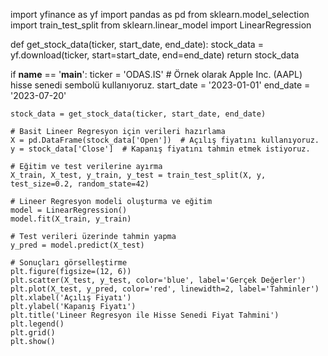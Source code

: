 import yfinance as yf
import pandas as pd
from sklearn.model_selection import train_test_split
from sklearn.linear_model import LinearRegression

def get_stock_data(ticker, start_date, end_date):
    stock_data = yf.download(ticker, start=start_date, end=end_date)
    return stock_data

if __name__ == '__main__':
    ticker = 'ODAS.IS'  # Örnek olarak Apple Inc. (AAPL) hisse senedi sembolü kullanıyoruz.
    start_date = '2023-01-01'
    end_date = '2023-07-20'

    stock_data = get_stock_data(ticker, start_date, end_date)

    # Basit Lineer Regresyon için verileri hazırlama
    X = pd.DataFrame(stock_data['Open'])  # Açılış fiyatını kullanıyoruz.
    y = stock_data['Close']  # Kapanış fiyatını tahmin etmek istiyoruz.

    # Eğitim ve test verilerine ayırma
    X_train, X_test, y_train, y_test = train_test_split(X, y, test_size=0.2, random_state=42)

    # Lineer Regresyon modeli oluşturma ve eğitim
    model = LinearRegression()
    model.fit(X_train, y_train)

    # Test verileri üzerinde tahmin yapma
    y_pred = model.predict(X_test)

    # Sonuçları görselleştirme
    plt.figure(figsize=(12, 6))
    plt.scatter(X_test, y_test, color='blue', label='Gerçek Değerler')
    plt.plot(X_test, y_pred, color='red', linewidth=2, label='Tahminler')
    plt.xlabel('Açılış Fiyatı')
    plt.ylabel('Kapanış Fiyatı')
    plt.title('Lineer Regresyon ile Hisse Senedi Fiyat Tahmini')
    plt.legend()
    plt.grid()
    plt.show()
